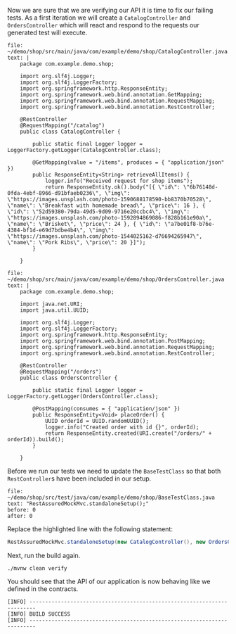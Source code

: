 Now we are sure that we are verifying our API it is time to fix our failing tests.
As a first iteration we will create a `CatalogController` and `OrdersController` which will react and respond to the requests our generated test will execute.

```editor:append-lines-to-file
file: ~/demo/shop/src/main/java/com/example/demo/shop/CatalogController.java
text: |
    package com.example.demo.shop;

    import org.slf4j.Logger;
    import org.slf4j.LoggerFactory;
    import org.springframework.http.ResponseEntity;
    import org.springframework.web.bind.annotation.GetMapping;
    import org.springframework.web.bind.annotation.RequestMapping;
    import org.springframework.web.bind.annotation.RestController;

    @RestController
    @RequestMapping("/catalog")
    public class CatalogController {

        public static final Logger logger = LoggerFactory.getLogger(CatalogController.class);

        @GetMapping(value = "/items", produces = { "application/json" })
        public ResponseEntity<String> retrieveAllItems() {
            logger.info("Received request for shop items");
            return ResponseEntity.ok().body("[{ \"id\": \"6b76148d-0fda-4ebf-8966-d91bfaeb0236\", \"img\": \"https://images.unsplash.com/photo-1590688178590-bb8370b70528\", \"name\": \"Breakfast with homemade bread\", \"price\": 16 }, { \"id\": \"52d59380-79da-49d5-9d09-9716e20ccbc4\", \"img\": \"https://images.unsplash.com/photo-1592894869086-f828b161e90a\", \"name\": \"Brisket\", \"price\": 24 }, { \"id\": \"a7be01f8-b76e-4384-bf1d-e69d7bdbe4b4\", \"img\": \"https://images.unsplash.com/photo-1544025162-d76694265947\", \"name\": \"Pork Ribs\", \"price\": 20 }]");
        }
        
    }
```

```editor:append-lines-to-file
file: ~/demo/shop/src/main/java/com/example/demo/shop/OrdersController.java
text: |
    package com.example.demo.shop;

    import java.net.URI;
    import java.util.UUID;

    import org.slf4j.Logger;
    import org.slf4j.LoggerFactory;
    import org.springframework.http.ResponseEntity;
    import org.springframework.web.bind.annotation.PostMapping;
    import org.springframework.web.bind.annotation.RequestMapping;
    import org.springframework.web.bind.annotation.RestController;

    @RestController
    @RequestMapping("/orders")
    public class OrdersController {

        public static final Logger logger = LoggerFactory.getLogger(OrdersController.class);

        @PostMapping(consumes = { "application/json" })
        public ResponseEntity<Void> placeOrder() {
            UUID orderId = UUID.randomUUID();
            logger.info("Created order with id {}", orderId);
            return ResponseEntity.created(URI.create("/orders/" + orderId)).build();
        }
        
    }
```

Before we run our tests we need to update the `BaseTestClass` so that both `RestController`s have been included in our setup.

```editor:select-matching-text
file: ~/demo/shop/src/test/java/com/example/demo/shop/BaseTestClass.java
text: "RestAssuredMockMvc.standaloneSetup();"
before: 0
after: 0
```

Replace the highlighted line with the following statement:
```java
RestAssuredMockMvc.standaloneSetup(new CatalogController(), new OrdersController());
```

Next, run the build again.

```execute
./mvnw clean verify
```

You should see that the API of our application is now behaving like we defined in the contracts.

```
[INFO] ------------------------------------------------------------------------
[INFO] BUILD SUCCESS
[INFO] ------------------------------------------------------------------------
```